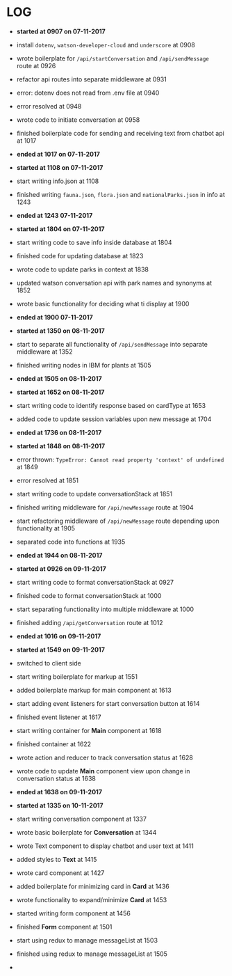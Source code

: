 # LOG

* **started at 0907 on 07-11-2017**
* install `dotenv`, `watson-developer-cloud` and `underscore` at 0908
* wrote boilerplate for `/api/startConversation` and `/api/sendMessage` route at 0926
* refactor api routes into separate middleware at 0931
* error: dotenv does not read from .env file at 0940
* error resolved at 0948
* wrote code to initiate conversation at 0958
* finished boilerplate code for sending and receiving text from chatbot api at 1017
* **ended at 1017 on 07-11-2017**

* **started at 1108 on 07-11-2017**
* start writing info.json at 1108
* finished writing `fauna.json`, `flora.json` and `nationalParks.json` in info at 1243
* **ended at 1243 07-11-2017**

* **started at 1804 on 07-11-2017**
* start writing code to save info inside database at 1804
* finished code for updating database at 1823
* wrote code to update parks in context at 1838
* updated watson conversation api with park names and synonyms at 1852
* wrote basic functionality for deciding what ti display at 1900
* **ended at 1900 07-11-2017**

* **started at 1350 on 08-11-2017**
* start to separate all functionality of `/api/sendMessage` into separate middleware at 1352
* finished writing nodes in IBM for plants at 1505
* **ended at 1505 on 08-11-2017**

* **started at 1652 on 08-11-2017**
* start writing code to identify response based on cardType at 1653
* added code to update session variables upon new message at 1704
* **ended at 1736 on 08-11-2017**

* **started at 1848 on 08-11-2017**
* error thrown: `TypeError: Cannot read property 'context' of undefined` at 1849
* error resolved at 1851
* start writing code to update conversationStack at 1851
* finished writing middleware for `/api/newMessage` route at 1904
* start refactoring middleware of `/api/newMessage` route depending upon functionality at 1905
* separated code into functions at 1935
* **ended at 1944 on 08-11-2017**

* **started at 0926 on 09-11-2017**
* start writing code to format conversationStack at 0927
* finished code to format conversationStack at 1000
* start separating functionality into multiple middleware at 1000
* finished adding `/api/getConversation` route at 1012
* **ended at 1016 on 09-11-2017**

* **started at 1549 on 09-11-2017**
* switched to client side
* start writing boilerplate for markup at 1551
* added boilerplate markup for main component at 1613
* start adding event listeners for start conversation button at 1614
* finished event listener at 1617
* start writing container for **Main** component at 1618
* finished container at 1622
* wrote action and reducer to track conversation status at 1628
* wrote code to update **Main** component view upon change in conversation status at 1638
* **ended at 1638 on 09-11-2017**

* **started at 1335 on 10-11-2017**
* start writing conversation component at 1337
* wrote basic boilerplate for **Conversation** at 1344
* wrote Text component to display chatbot and user text at 1411
* added styles to **Text** at 1415
* wrote card component at 1427
* added boilerplate for minimizing card in **Card** at 1436
* wrote functionality to expand/minimize **Card** at 1453
* started writing form component at 1456
* finished **Form** component at 1501
* start using redux to manage messageList at 1503
* finished using redux to manage messageList at 1505
* 
